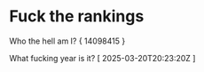 # Fuck the rankings

Who the hell am I?
{ 14098415 }

What fucking year is it?
[ 2025-03-20T20:23:20Z ]

